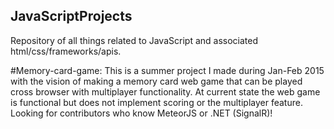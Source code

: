 ## JavaScriptProjects
Repository of all things related to JavaScript and associated html/css/frameworks/apis.

#Memory-card-game: 
This is a summer project I made during Jan-Feb 2015 with the vision of making a memory card web game that can be played cross browser with multiplayer functionality. At current state the web game is functional but does not implement scoring or the multiplayer feature. 
Looking for contributors who know MeteorJS or .NET (SignalR)!
